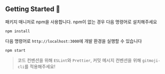 ## Getting Started 🚀
패키지 매니저로 npm을 사용합니다. npm이 없는 경우 다음 명령어로 설치해주세요

```
npm install
```


다음 명령어로 `http://localhost:3000`에 개발 환경을 실행할 수 있습니다

```
npm start
```

> 코드 컨벤션을 위해 `ESLint`와 `Prettier`, 커밋 메시지 컨벤션을 위해 `gitmoji-cli`를 적용해주세요!

